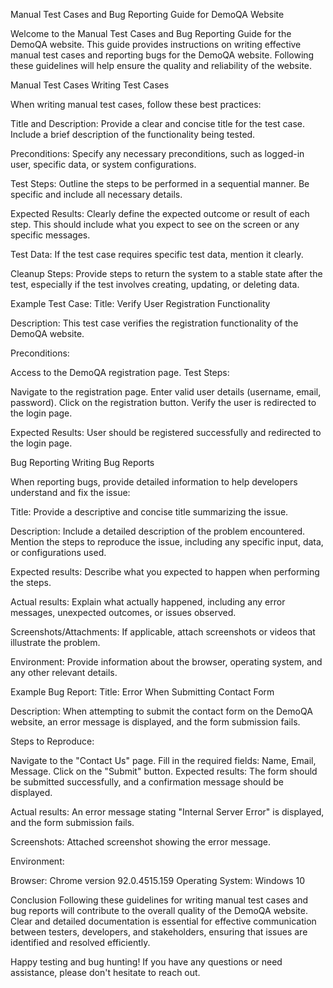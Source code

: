 Manual Test Cases and Bug Reporting Guide for DemoQA Website

Welcome to the Manual Test Cases and Bug Reporting Guide for the DemoQA website. 
This guide provides instructions on writing effective manual test cases and reporting bugs for the DemoQA website. 
Following these guidelines will help ensure the quality and reliability of the website.

Manual Test Cases
Writing Test Cases

When writing manual test cases, follow these best practices:

Title and Description: Provide a clear and concise title for the test case. Include a brief description of the functionality being tested.

Preconditions: Specify any necessary preconditions, such as logged-in user, specific data, or system configurations.

Test Steps: Outline the steps to be performed in a sequential manner. Be specific and include all necessary details.

Expected Results: Clearly define the expected outcome or result of each step. This should include what you expect to see on the screen or any specific messages.

Test Data: If the test case requires specific test data, mention it clearly.

Cleanup Steps: Provide steps to return the system to a stable state after the test, especially if the test involves creating, updating, or deleting data.

Example Test Case:
Title: Verify User Registration Functionality

Description: This test case verifies the registration functionality of the DemoQA website.

Preconditions:

Access to the DemoQA registration page.
Test Steps:

Navigate to the registration page.
Enter valid user details (username, email, password).
Click on the registration button.
Verify the user is redirected to the login page.

Expected Results:
User should be registered successfully and redirected to the login page.

Bug Reporting
Writing Bug Reports

When reporting bugs, provide detailed information to help developers understand and fix the issue:

Title: Provide a descriptive and concise title summarizing the issue.

Description: Include a detailed description of the problem encountered. Mention the steps to reproduce the issue, including any specific input, data, or configurations used.

Expected results: Describe what you expected to happen when performing the steps.

Actual results: Explain what actually happened, including any error messages, unexpected outcomes, or issues observed.

Screenshots/Attachments: If applicable, attach screenshots or videos that illustrate the problem.

Environment: Provide information about the browser, operating system, and any other relevant details.

Example Bug Report:
Title: Error When Submitting Contact Form

Description: When attempting to submit the contact form on the DemoQA website, an error message is displayed, and the form submission fails.

Steps to Reproduce:

Navigate to the "Contact Us" page.
Fill in the required fields: Name, Email, Message.
Click on the "Submit" button.
Expected results:
The form should be submitted successfully, and a confirmation message should be displayed.

Actual results:
An error message stating "Internal Server Error" is displayed, and the form submission fails.

Screenshots: Attached screenshot showing the error message.

Environment:

Browser: Chrome version 92.0.4515.159
Operating System: Windows 10

Conclusion
Following these guidelines for writing manual test cases and bug reports will contribute to the overall quality of the DemoQA website. 
Clear and detailed documentation is essential for effective communication between testers, developers, and stakeholders, ensuring that issues are identified and resolved efficiently.

Happy testing and bug hunting! If you have any questions or need assistance, please don't hesitate to reach out.
